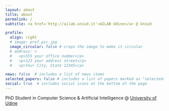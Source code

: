 ```yaml
---
layout: about
title: about
permalink: /
subtitle: <a href='http://ailab.uniud.it'>AILAB Udine</a> @ Uniud

profile:
  align: right
  # image: prof_pic.jpg
  image_circular: false # crops the image to make it circular
  # address: >
  #   <p>555 your office number</p>
  #   <p>123 your address street</p>
  #   <p>Your City, State 12345</p>

news: false  # includes a list of news items
selected_papers: false # includes a list of papers marked as "selected={true}"
social: true  # includes social icons at the bottom of the page
---
```


PhD Student in Computer Science & Artificial Intelligence @ [University of Udine](https://uniud.it)
